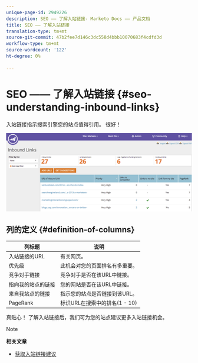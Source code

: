 ```yaml
---
unique-page-id: 2949226
description: SEO —— 了解入站链接- Marketo Docs —— 产品文档
title: SEO —— 了解入站链接
translation-type: tm+mt
source-git-commit: 47b2fee7d146c3dc558d4bbb10070683f4cdfd3d
workflow-type: tm+mt
source-wordcount: '122'
ht-degree: 0%

---
```



# SEO —— 了解入站链接 {#seo-understanding-inbound-links}

入站链接指示搜索引擎您的站点值得引用。 很好！

![](assets/image2014-9-18-13-3a18-3a10.png)

## 列的定义 {#definition-of-columns}

| 列标题 | 说明 |
|---|---|
| 入站链接的URL | 有关网页。 |
| 优先级 | 此机会对您的页面排名有多重要。 |
| 竞争对手链接 | 竞争对手是否在该URL中链接。 |
| 指向我的站点的链接 | 您的网站是否在该URL中链接。 |
| 来自我站点的链接 | 指示您的站点是否链接到该URL。 |
| PageRank | 标识URL在搜索中的排名(1 - 10) |

真贴心！ 了解入站链接后，我们可为您的站点建议更多入站链接机会。

>[!NOTE]
>
>**相关文章**
>
>* [获取入站链接建议](seo-get-inbound-link-suggestions.md)

>



